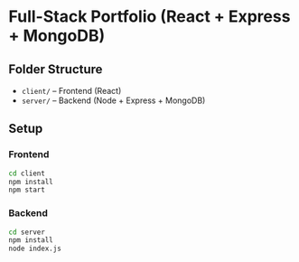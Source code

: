 # Full-Stack Portfolio (React + Express + MongoDB)

## Folder Structure

- `client/` – Frontend (React)
- `server/` – Backend (Node + Express + MongoDB)

## Setup

### Frontend

```bash
cd client
npm install
npm start
```

### Backend

```bash
cd server
npm install
node index.js
```

